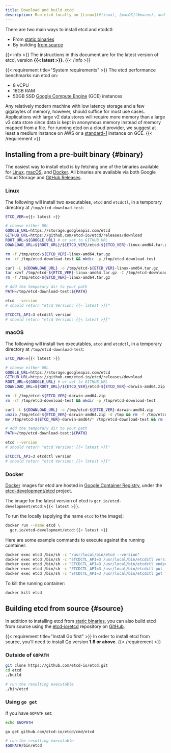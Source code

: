```yaml
---
title: Download and build etcd
description: Run etcd locally on [Linux](#linux), [macOS](#macos), and [Docker](#docker) using [static binaries](#binary). Or build [from source](#source).
---
```


There are two main ways to install etcd and etcdctl:

* From [static binaries](#binary)
* By building [from source](#source)

{{< info >}}
The instructions in this document are for the latest version of etcd, version **{{< latest >}}**.
{{< /info >}}

{{< requirement title="System requirements" >}}
The etcd performance benchmarks run etcd on:

* 8 vCPU
* 16GB RAM
* 50GB SSD [Google Compute Engine](https://cloud.google.com/compute/) (GCE) instances

Any relatively modern machine with low latency storage and a few gigabytes of memory, however, should suffice for most use cases. Applications with large v2 data stores will require more memory than a large v3 data store since data is kept in anonymous memory instead of memory mapped from a file. For running etcd on a cloud provider, we suggest at least a medium instance on AWS or a [standard-1](https://cloud.google.com/compute/docs/machine-types#standard_machine_types) instance on GCE.
{{< /requirement >}}

## Installing from a pre-built binary {#binary}

The easiest way to install etcd is by fetching one of the binaries available for [Linux](#linux), [macOS](#macos), and [Docker](#docker). All binaries are available via both Google Cloud Storage and [GitHub Releases](https://github.com/etcd-io/etcd/releases/download).

### Linux

The following will install two executables, `etcd` and `etcdctl`, in a temporary directory at `/tmp/etcd-download-test`:

```bash
ETCD_VER=v{{< latest >}}

# choose either URL
GOOGLE_URL=https://storage.googleapis.com/etcd
GITHUB_URL=https://github.com/etcd-io/etcd/releases/download
ROOT_URL=${GOOGLE_URL} # or set to GITHUB_URL
DOWNLOAD_URL=${ROOT_URL}/${ETCD_VER}/etcd-${ETCD_VER}-linux-amd64.tar.gz

rm -f /tmp/etcd-${ETCD_VER}-linux-amd64.tar.gz
rm -rf /tmp/etcd-download-test && mkdir -p /tmp/etcd-download-test

curl -L ${DOWNLOAD_URL} -o /tmp/etcd-${ETCD_VER}-linux-amd64.tar.gz
tar xzvf /tmp/etcd-${ETCD_VER}-linux-amd64.tar.gz -C /tmp/etcd-download-test --strip-components=1
rm -f /tmp/etcd-${ETCD_VER}-linux-amd64.tar.gz

# Add the temporary dir to your path
PATH=/tmp/etcd-download-test:${PATH}

etcd --version
# should return "etcd Version: {{< latest >}}"

ETCDCTL_API=3 etcdctl version
# should return "etcd Version: {{< latest >}}"
```

### macOS

The following will install two executables, `etcd` and `etcdctl`, in a temporary directory at `/tmp/etcd-download-test`:

```bash
ETCD_VER=v{{< latest >}}

# choose either URL
GOOGLE_URL=https://storage.googleapis.com/etcd
GITHUB_URL=https://github.com/etcd-io/etcd/releases/download
ROOT_URL=${GOOGLE_URL} # or set to GITHUB_URL
DOWNLOAD_URL=${ROOT_URL}/${ETCD_VER}/etcd-${ETCD_VER}-darwin-amd64.zip

rm -f /tmp/etcd-${ETCD_VER}-darwin-amd64.zip
rm -rf /tmp/etcd-download-test && mkdir -p /tmp/etcd-download-test

curl -L ${DOWNLOAD_URL} -o /tmp/etcd-${ETCD_VER}-darwin-amd64.zip
unzip /tmp/etcd-${ETCD_VER}-darwin-amd64.zip -d /tmp && rm -f /tmp/etcd-${ETCD_VER}-darwin-amd64.zip
mv /tmp/etcd-${ETCD_VER}-darwin-amd64/* /tmp/etcd-download-test && rm -rf mv /tmp/etcd-${ETCD_VER}-darwin-amd64

# Add the temporary dir to your path
PATH=/tmp/etcd-download-test:${PATH}

etcd --version
# should return "etcd Version: {{< latest >}}"

ETCDCTL_API=3 etcdctl version
# should return "etcd Version: {{< latest >}}"
```

### Docker

[Docker](https://docker.com) images for etcd are hosted in [Google Container Registry](https://gcr.io), under the [etcd-development/etcd](https://gcr.io/etcd-development/etcd) project.

The image for the latest version of etcd is `gcr.io/etcd-development/etcd:v{{< latest >}}`.

To run the locally (applying the name `etcd` to the image):

```bash
docker run --name etcd \
  gcr.io/etcd-development/etcd:{{< latest >}}
```

Here are some example commands to execute against the running container:

```bash
docker exec etcd /bin/sh -c "/usr/local/bin/etcd --version"
docker exec etcd /bin/sh -c "ETCDCTL_API=3 /usr/local/bin/etcdctl version"
docker exec etcd /bin/sh -c "ETCDCTL_API=3 /usr/local/bin/etcdctl endpoint health"
docker exec etcd /bin/sh -c "ETCDCTL_API=3 /usr/local/bin/etcdctl put foo bar"
docker exec etcd /bin/sh -c "ETCDCTL_API=3 /usr/local/bin/etcdctl get foo"
```

To kill the running container:

```bash
docker kill etcd
```

## Building etcd from source {#source}

In addition to installing etcd from [static binaries](#binary), you can also build etcd from source using the [etcd-io/etcd](https://github.com/etcd-io/etcd) repository on [GitHub](https://github.com).

{{< requirement title="Install Go first" >}}
In order to install etcd from source, you'll need to install [Go](https://golang.org) version **1.8 or above**.
{{< /requirement >}}

### Outside of `GOPATH`

```bash
git clone https://github.com/etcd-io/etcd.git
cd etcd
./build

# run the resulting executable
./bin/etcd
```

### Using `go get`

If you have `GOPATH` set:

```bash
echo $GOPATH

go get github.com/etcd-io/etcd/cmd/etcd

# run the resulting executable
$GOPATH/bin/etcd
```

## 
